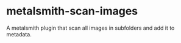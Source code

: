 # metalsmith-scan-images
A metalsmith plugin that scan all images in subfolders and add it to metadata.
